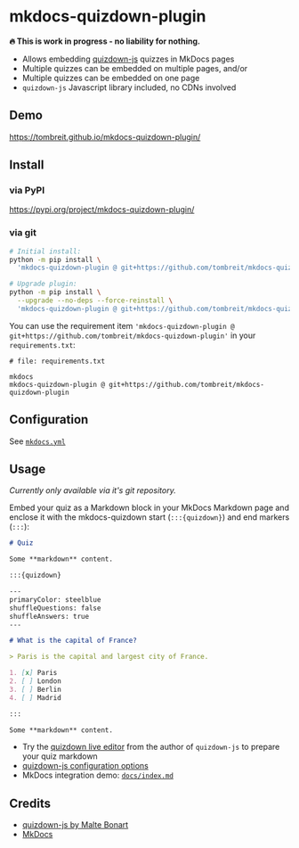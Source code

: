 <!--
SPDX-FileCopyrightText: 2024 Thomas Breitner

SPDX-License-Identifier: MIT
-->

# mkdocs-quizdown-plugin

**🔥 This is work in progress - no liability for nothing.**

- Allows embedding [quizdown-js](https://github.com/bonartm/quizdown-js) quizzes in MkDocs pages
- Multiple quizzes can be embedded on multiple pages, and/or
- Multiple quizzes can be embedded on one page
- `quizdown-js` Javascript library included, no CDNs involved

## Demo

<https://tombreit.github.io/mkdocs-quizdown-plugin/>

## Install

### via PyPI

<https://pypi.org/project/mkdocs-quizdown-plugin/>

### via git

```bash
# Initial install:
python -m pip install \
  'mkdocs-quizdown-plugin @ git+https://github.com/tombreit/mkdocs-quizdown-plugin'

# Upgrade plugin:
python -m pip install \
  --upgrade --no-deps --force-reinstall \
  'mkdocs-quizdown-plugin @ git+https://github.com/tombreit/mkdocs-quizdown-plugin'
```

You can use the requirement item `'mkdocs-quizdown-plugin @ git+https://github.com/tombreit/mkdocs-quizdown-plugin'` in your `requirements.txt`:

```text
# file: requirements.txt

mkdocs
mkdocs-quizdown-plugin @ git+https://github.com/tombreit/mkdocs-quizdown-plugin
```

## Configuration

See [`mkdocs.yml`](https://github.com/tombreit/mkdocs-quizdown-plugin/blob/main/mkdocs.yml)

## Usage
*Currently only available via it's git repository.*

Embed your quiz as a Markdown block in your MkDocs Markdown page and enclose it with the mkdocs-quizdown start (`:::{quizdown}`) and end markers (`:::`):

```md
# Quiz

Some **markdown** content.

:::{quizdown}

---
primaryColor: steelblue
shuffleQuestions: false
shuffleAnswers: true
---

# What is the capital of France?

> Paris is the capital and largest city of France.

1. [x] Paris
2. [ ] London
3. [ ] Berlin
4. [ ] Madrid

:::

Some **markdown** content.
```

- Try the [quizdown live editor](https://bonartm.github.io/quizdown-live-editor/) from the author of `quizdown-js` to prepare your quiz markdown
- [quizdown-js configuration options](https://github.com/bonartm/quizdown-js/blob/main/docs/options.md)
- MkDocs integration demo: [`docs/index.md`](docs/index.md)

## Credits

- [quizdown-js by Malte Bonart](https://github.com/bonartm/quizdown-js)
- [MkDocs](https://www.mkdocs.org/)
